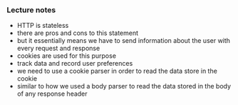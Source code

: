 ### Lecture notes
- HTTP is stateless
- there are pros and cons to this statement
- but it essentially means we have to send information about the user with every request and response
- cookies are used for this purpose
- track data and record user preferences
- we need to use a cookie parser in order to read the data store in the cookie
- similar to how we used a body parser to read the data stored in the body of any response header